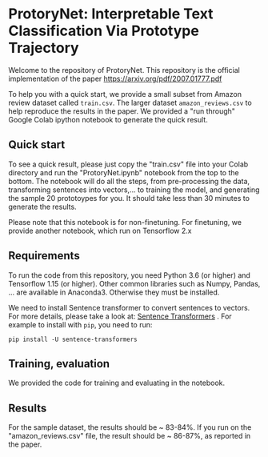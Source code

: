 # ProtoryNet: Interpretable Text Classification Via Prototype Trajectory

Welcome to the repository of ProtoryNet. This repository is the official implementation of the paper https://arxiv.org/pdf/2007.01777.pdf



To help you with a quick start, we provide a small subset from Amazon review dataset called ```train.csv```. The larger dataset ```amazon_reviews.csv``` to help reproduce the results in the paper. We provided a "run through" Google Colab ipython notebook to generate the quick result.

## Quick start
To see a quick result, please just copy the "train.csv" file into your Colab directory and run the "ProtoryNet.ipynb" notebook from the top to the bottom. The notebook will do all the steps, from pre-processing the data, transforming sentences into vectors,... to training the model, and generating the sample 20 prototoypes for you. It should take less than 30 minutes to generate the results.

Please note that this notebook is for non-finetuning. For finetuning, we provide another notebook, which run on Tensorflow 2.x

## Requirements

To run the code from this repository, you need Python 3.6 (or higher) and Tensorflow 1.15 (or higher). Other common libraries such as Numpy, Pandas, ... are available in Anaconda3. Otherwise they must be installed. 

We need to install Sentence transformer to convert sentences to vectors. For more details, please take a look at: [Sentence Transformers](https://github.com/UKPLab/sentence-transformers) . For example to install with ``` pip ```, you need to run:

  ```
  pip install -U sentence-transformers
  ```

## Training, evaluation 

We provided the code for training and evaluating in the notebook.

## Results

For the sample dataset, the results should be ~ 83-84%. If you run on the "amazon_reviews.csv" file, the result should be ~ 86-87%, as reported in the paper.




